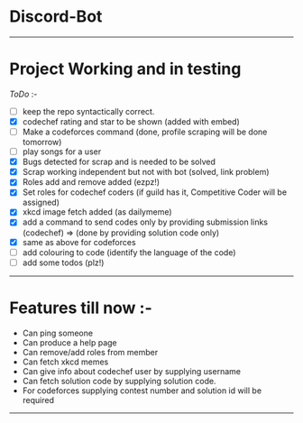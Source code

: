 # Discord-Bot
---

# Project Working and in testing
_ToDo_ :-
- [ ] keep the repo syntactically correct.
- [X] codechef rating and star to be shown (added with embed)
- [ ] Make a codeforces command (done, profile scraping will be done tomorrow)
- [ ] play songs for a user
- [X] Bugs detected for scrap and is needed to be solved
- [X] Scrap working independent but not with bot (solved, link problem)
- [X] Roles add and remove added (ezpz!)
- [X] Set roles for codechef coders (if guild has it, Competitive Coder will be assigned)
- [X] xkcd image fetch added (as dailymeme) 
- [X] add a command to send codes only by providing submission links (codechef) => (done by providing solution code only)
- [X] same as above for codeforces
- [ ] add colouring to code (identify the language of the code)
- [ ] add some todos (plz!)

---

# Features till now :-
- Can ping someone
- Can produce a help page
- Can remove/add roles from member
- Can fetch xkcd memes
- Can give info about codechef user by supplying username
- Can fetch solution code by supplying solution code.
- For codeforces supplying contest number and solution id will be required

---
